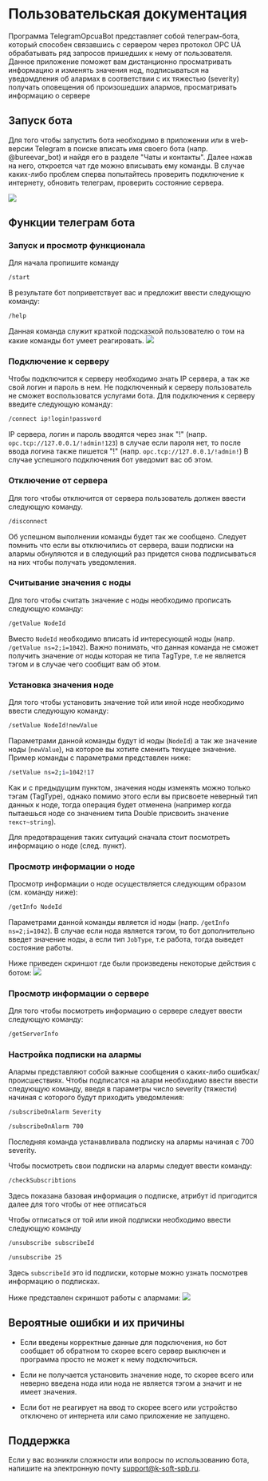 # Пользовательская документация
Программа TelegramOpcuaBot представляет собой телеграм-бота, который способен связавшись с сервером через протокол OPC UA обрабатывать ряд запросов пришедших к нему от пользователя.
Данное приложение поможет вам дистанционно просматривать информацию и изменять значения нод, подписываться на уведомдления об алармах в соответствии с их тяжестью (severity) получать оповещения об произошедших алармов, просматривать информацию о сервере
## Запуск бота
Для того чтобы запустить бота необходимо в приложении или в web-версии Telegram в поиске вписать имя своего бота (напр. @bureevar_bot) и найдя его в разделе "Чаты и контакты". Далее нажав на него, откроется чат где можно вписывать ему команды. В случае каких-либо проблем сперва попытайтесь проверить подключение к интернету, обновить телеграм, проверить состояние сервера.

![](findBot.png)
## Функции телеграм бота

### Запуск и просмотр функционала
Для начала пропишите команду 
```sh
/start
```
В результате бот поприветствует вас и предложит ввести следующую команду:
```sh
/help 
```
Данная команда служит краткой подсказкой пользователю о том на какие команды бот умеет реагировать.
![](start.png)
### Подключение к серверу
Чтобы подключится к серверу необходимо знать IP сервера, а так же свой логин и пароль в нем. Не подключенный к серверу пользователь не сможет воспользоватся услугами бота.
Для подключения к серверу введите следующую команду:
```sh
/connect ip!login!password
```
IP сервера, логин и пароль вводятся через знак "!" (напр. `opc.tcp://127.0.0.1/!admin!123`) в случае если пароля нет, то после ввода логина также пишется "!" (напр. `opc.tcp://127.0.0.1/!admin!`)
В случае успешного подключения бот уведомит вас об этом.
### Отключение от сервера
Для того чтобы отключится от сервера пользователь должен ввести следующую команду.
```sh
/disconnect
```
Об успешном выполнении команды будет так же сообщено. Следует помнить что если вы отключились от сервера, ваши подписки на алармы обнуляются и в следующий раз придется снова подписываться на них чтобы получать уведомления.
### Считывание значения с ноды
Для того чтобы считать значение с ноды необходимо прописать следующую команду:
```sh
/getValue NodeId
```
Вместо `NodeId` необходимо вписать id интересующей ноды (напр. `/getValue ns=2;i=1042`). Важно понимать, что данная команда не сможет получить значение от ноды которая не типа TagType, т.е не является тэгом и в случае чего сообщит вам об этом.

### Установка значения ноде
Для того чтобы установить значение той или иной ноде необходимо ввести следующую команду:
```sh
/setValue NodeId!newValue
```
Параметрами данной команды будут id ноды (`NodeId`) а так же значение ноды (`newValue`), на которое вы хотите сменить текущее значение. Пример команды с параметрами представлен ниже:
```sh
/setValue ns=2;i=1042!17
```
Как и с предыдущим пунктом, значения ноды изменять можно только тэгам (TagType), однако помимо этого если вы присвоете неверный тип данных к ноде, тогда операция будет отменена (например когда пытаешься ноде со значением типа Double присвоить значение `текст~string`).

Для предотвращения таких ситуаций сначала стоит посмотреть информацию о ноде (след. пункт).
### Просмотр информации о ноде
Просмотр информации о ноде осуществляется следующим образом (см. команду ниже):
```sh
/getInfo NodeId
```
Параметрами данной команды является id ноды (напр. `/getInfo ns=2;i=1042`). В случае если нода является тэгом, то бот дополнительно введет значение ноды, а если тип `JobType`, т.е работа, тогда выведет состояние работы.

Ниже приведен скриншот где были произведены некоторые действия с ботом:
![](someOperations.png)
### Просмотр информации о сервере
Для того чтобы посмотреть информацию о сервере следует ввести следующую команду:
```sh
/getServerInfo
```
### Настройка подписки на алармы
Алармы представляют собой важные сообщения о каких-либо ошибках/происшествиях. Чтобы подписатся на аларм необходимо ввести ввести следующую команду, введя в параметры число severity (тяжести) начиная с которого будут приходить уведомления:
```sh
/subscribeOnAlarm Severity
```
```sh
/subscribeOnAlarm 700 
```
Последняя команда устанавливала подписку на алармы начиная с 700 severity.

Чтобы посмотреть свои подписки на алармы следует ввести команду:
```sh
/checkSubscribtions
```
Здесь показана базовая информация о подписке, атрибут id пригодится далее для того чтобы от нее отписаться

Чтобы отписаться от той или иной подписки необходимо ввести следующую команду
```sh
/unsubscribe subscribeId
```
```sh
/unsubscribe 25
```
Здесь `subscribeId` это id подписки, которые можно узнать посмотрев информацию о подписках.

Ниже представлен скриншот работы с алармами: 
![](alarms.png)
## Вероятные ошибки и их причины
- Если введены корректные данные для подключения, но бот сообщает об обратном то скорее всего сервер выключен и программа просто не может к нему подключиться.

- Если не получается установить значение ноде, то скорее всего или неверно введена нода или нода не является тэгом а значит и не имеет значения.

- Если бот не реагирует на ввод то скорее всего или устройство отключено от интернета или само приложение не запущено.
## Поддержка
Если у вас возникли сложности или вопросы по использованию бота, напишите на электронную почту 
<support@k-soft-spb.ru>.

